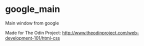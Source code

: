 # google_main
Main window from google

Made for The Odin Project: http://www.theodinproject.com/web-development-101/html-css
